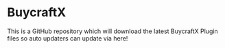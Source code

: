 # BuycraftX
This is a GitHub repository which will download the latest BuycraftX Plugin files so auto updaters can update via here!
